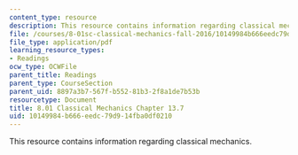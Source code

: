 ```yaml
---
content_type: resource
description: This resource contains information regarding classical mechanics.
file: /courses/8-01sc-classical-mechanics-fall-2016/10149984b666eedc79d914fba0df0210_MIT8_01F16_chapter13.7.pdf
file_type: application/pdf
learning_resource_types:
- Readings
ocw_type: OCWFile
parent_title: Readings
parent_type: CourseSection
parent_uid: 8897a3b7-567f-b552-81b3-2f8a1de7b53b
resourcetype: Document
title: 8.01 Classical Mechanics Chapter 13.7
uid: 10149984-b666-eedc-79d9-14fba0df0210
---
```

This resource contains information regarding classical mechanics.

